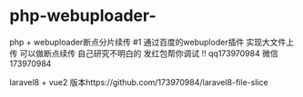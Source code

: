 # php-webuploader-
php + webuploader断点分片续传 #1 通过百度的webuploder插件 实现大文件上传 可以做断点续传
自己研究不明白的 
发红包帮你调试 !! 
qq173970984  微信 173970984

laravel8 + vue2 版本https://github.com/173970984/laravel8-file-slice
